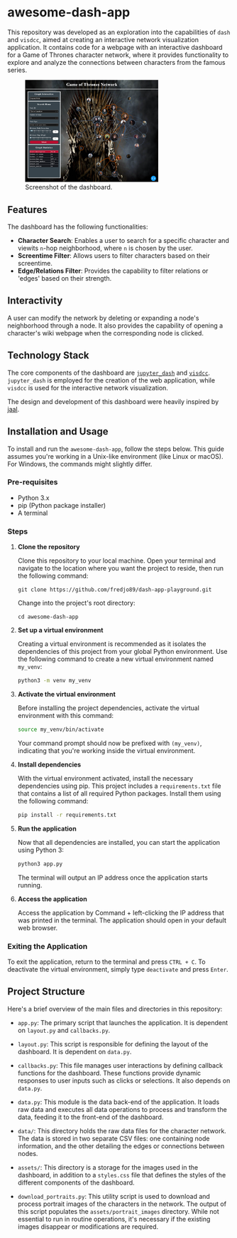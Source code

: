 # awesome-dash-app
This repository was developed as an exploration into the capabilities of `dash` and `visdcc`, aimed at creating an interactive network visualization application. It contains code for a webpage with an interactive dashboard for a Game of Thrones character network, where it provides functionality to explore and analyze the connections between characters from the famous series.

<figure>
    <img src="assets/got_network.png" alt="Image missing??" style="width:300px; height:auto;">
    <figcaption>Screenshot of the dashboard.</figcaption>
</figure>

## Features 

The dashboard has the following functionalities:
- **Character Search**: Enables a user to search for a specific character and viewits `n`-hop neighborhood, where `n` is chosen by the user. 
- **Screentime Filter**: Allows users to filter characters based on their screentime.
- **Edge/Relations Filter**: Provides the capability to filter relations or 'edges' based on their strength.

## Interactivity
A user can modify the network by deleting or expanding a node's neighborhood through a node. 
It also provides the capability of opening a character's wiki webpage when the corresponding node is clicked. 

## Technology Stack

The core components of the dashboard are [`jupyter_dash`](https://github.com/plotly/jupyter-dash) and [`visdcc`](https://github.com/jimmybow/visdcc). `jupyter_dash` is employed for the creation of the web application, while `visdcc` is used for the interactive network visualization.

The design and development of this dashboard were heavily inspired by [jaal](https://github.com/imohitmayank/jaal).

## Installation and Usage

To install and run the `awesome-dash-app`, follow the steps below. This guide assumes you're working in a Unix-like environment (like Linux or macOS). For Windows, the commands might slightly differ.

### Pre-requisites

- Python 3.x
- pip (Python package installer)
- A terminal

### Steps

1. **Clone the repository**

    Clone this repository to your local machine. Open your terminal and navigate to the location where you want the project to reside, then run the following command:
    ```
    git clone https://github.com/fredjo89/dash-app-playground.git
    ```
    Change into the project's root directory:
    ```
    cd awesome-dash-app
    ```

2. **Set up a virtual environment**

    Creating a virtual environment is recommended as it isolates the dependencies of this project from your global Python environment. Use the following command to create a new virtual environment named `my_venv`:
    ```bash
    python3 -m venv my_venv
    ```

3. **Activate the virtual environment**

    Before installing the project dependencies, activate the virtual environment with this command:
    ```bash
    source my_venv/bin/activate
    ```
    Your command prompt should now be prefixed with `(my_venv)`, indicating that you're working inside the virtual environment.

4. **Install dependencies**

    With the virtual environment activated, install the necessary dependencies using pip. This project includes a `requirements.txt` file that contains a list of all required Python packages. Install them using the following command:
    ```bash
    pip install -r requirements.txt
    ```

5. **Run the application**

    Now that all dependencies are installed, you can start the application using Python 3:
    ```bash
    python3 app.py
    ```
    The terminal will output an IP address once the application starts running.

6. **Access the application**

    Access the application by Command + left-clicking the IP address that was printed in the terminal. The application should open in your default web browser.

### Exiting the Application

To exit the application, return to the terminal and press `CTRL + C`. To deactivate the virtual environment, simply type `deactivate` and press `Enter`.


## Project Structure

Here's a brief overview of the main files and directories in this repository:

- `app.py`: The primary script that launches the application. It is dependent on `layout.py` and `callbacks.py`.

- `layout.py`: This script is responsible for defining the layout of the dashboard. It is dependent on `data.py`.

- `callbacks.py`: This file manages user interactions by defining callback functions for the dashboard. These functions provide dynamic responses to user inputs such as clicks or selections. It also depends on `data.py`.

- `data.py`: This module is the data back-end of the application. It loads raw data and executes all data operations to process and transform the data, feeding it to the front-end of the dashboard.

- `data/`: This directory holds the raw data files for the character network. The data is stored in two separate CSV files: one containing node information, and the other detailing the edges or connections between nodes.

- `assets/`: This directory is a storage for the images used in the dashboard, in addition to a `styles.css` file that defines the styles of the different components of the dashboard. 

- `download_portraits.py`: This utility script is used to download and process portrait images of the characters in the network. The output of this script populates the `assets/portrait_images` directory. While not essential to run in routine operations, it's necessary if the existing images disappear or modifications are required.